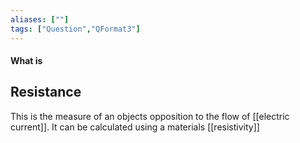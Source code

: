 ```yaml
---
aliases: [""]
tags: ["Question","QFormat3"]
---
```


#### What is
## Resistance
This is the measure of an objects opposition to the flow of [[electric current]]. It can be calculated using a materials [[resistivity]]